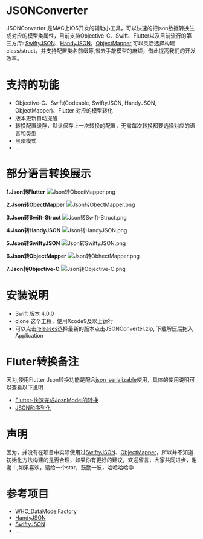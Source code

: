 JSONConverter
==========
JSONConverter 是MAC上iOS开发的辅助小工具，可以快速的把json数据转换生成对应的模型类属性，目前支持Objective-C、Swift、Flutter以及目前流行的第三方库: [SwiftyJSON](https://github.com/SwiftyJSON/SwiftyJSON)、[HandyJSON](https://github.com/alibaba/HandyJSON)，[ObjectMapper](https://github.com/Hearst-DD/ObjectMapper),可以灵活选择构建class/struct，并支持配置类名前缀等,省去手敲模型的麻烦，借此提高我们的开发效率。

支持的功能
========================
* Objective-C、Swift(Codeable, SwiftyJSON, HandyJSON, ObjectMapper)、Flutter 对应的模型转化
* 版本更新自动提醒
* 转换配置缓存，默认保存上一次转换的配置，无需每次转换都要选择对应的语言和类型
* 黑暗模式
* ...

部分语言转换展示
========================
**1.Json转Flutter**
![Json转ObectMapper.png](https://upload-images.jianshu.io/upload_images/2240549-82c59edfe2b783d1.png?imageMogr2/auto-orient/strip%7CimageView2/2/w/1000/format/webp)

**2.Json转ObectMapper**
![Json转ObectMapper.png](http://upload-images.jianshu.io/upload_images/2240549-9df1e76d252546be.png?imageMogr2/auto-orient/strip%7CimageView2/2/w/1240)

**3.Json转Swift-Struct**
 ![Json转Swift-Struct.png](http://upload-images.jianshu.io/upload_images/2240549-13e2e83e7eabd753.png?imageMogr2/auto-orient/strip%7CimageView2/2/w/1240)

**4.Json转HandyJSON**
![Json转HandyJSON.png](http://upload-images.jianshu.io/upload_images/2240549-d456ae73a17d2a52.png?imageMogr2/auto-orient/strip%7CimageView2/2/w/1240)

**5.Json转SwiftyJSON**
![Json转SwiftyJSON.png](http://upload-images.jianshu.io/upload_images/2240549-be6939e3d3795d27.png?imageMogr2/auto-orient/strip%7CimageView2/2/w/1240)

**6.Json转ObjectMapper**
![Json转ObhectMapper.png](http://upload-images.jianshu.io/upload_images/2240549-f94dbef231b7dd63.png?imageMogr2/auto-orient/strip%7CimageView2/2/w/1240)

**7.Json转Objective-C**
![Json转Objective-C.png](http://upload-images.jianshu.io/upload_images/2240549-d01d60d19bd3f4de.png?imageMogr2/auto-orient/strip%7CimageView2/2/w/1240)

安装说明
========================
* Swift 版本 4.0.0
* clone 这个工程，使用Xcode9及以上运行
* 可以点击[releases](https://github.com/iosyaowei/JSONConverter/releases)选择最新的版本点击JSONConverter.zip, 下载解压后拖入Application


Fluter转换备注
========================
因为,使用Flutter Json转换功能是配合[json_serializable](https://github.com/dart-lang/json_serializable)使用，具体的使用说明可以查看以下说明
* [Flutter-快速完成JosnModel的转换](https://www.jianshu.com/p/8e22a383bc4b)
* [JSON和序列化](https://flutterchina.club/json/)

声明
========================
因为，并没有在项目中实际使用过[SwiftyJSON](https://github.com/SwiftyJSON/SwiftyJSON)、[ObjectMapper](https://github.com/Hearst-DD/ObjectMapper)，所以并不知道初始化方法构建的是否合理，如果你有更好的建议，欢迎留言，大家共同进步，谢谢！,如果喜欢，请给一个star，鼓励一波，哈哈哈哈😁

参考项目
========================
* [WHC_DataModelFactory](https://github.com/netyouli/WHC_DataModelFactory)
* [HandyJSON](https://github.com/alibaba/HandyJSON)
* [SwiftyJSON](https://github.com/SwiftyJSON/SwiftyJSON)
* ...
